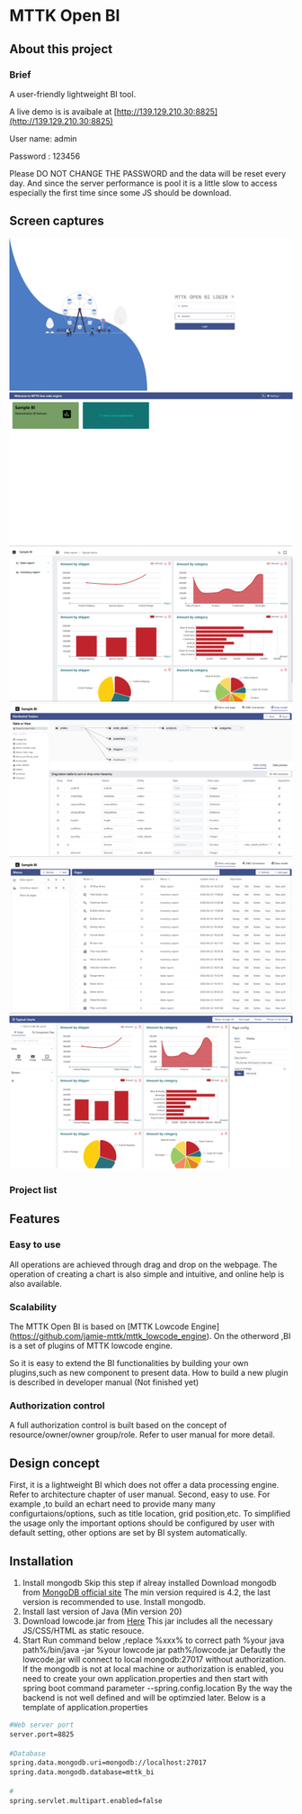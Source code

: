 # MTTK Open BI

## About this project

### Brief

A user-friendly lightweight BI tool.

A live demo is  is avaibale at [http://139.129.210.30:8825](http://139.129.210.30:8825)

User name: admin 

Password : 123456

Please DO NOT CHANGE THE PASSWORD and the data will be reset every day.
And since the server performance is pool it is a little slow to access especially the first time since some JS should be download.

## Screen captures

![Login](https://github.com/jamie-mttk/mttk-lowcode-designer/blob/master/src/screenCaptures/login.png)
![App list](https://github.com/jamie-mttk/mttk-lowcode-designer/blob/master/src/screenCaptures/app_list.png)
![Launch](https://github.com/jamie-mttk/mttk-lowcode-designer/blob/master/src/screenCaptures/launch.png)
![Data model](https://github.com/jamie-mttk/mttk-lowcode-designer/blob/master/src/screenCaptures/data_model.png)
![Design](https://github.com/jamie-mttk/mttk-lowcode-designer/blob/master/src/screenCaptures/design.png)
![Page design](https://github.com/jamie-mttk/mttk-lowcode-designer/blob/master/src/screenCaptures/single_page.png)

### Project list


## Features

### Easy to use

All operations are achieved through drag and drop on the webpage. The operation of creating a chart is also simple and intuitive, and online help is also available.

### Scalability

The MTTK Open BI is based on [MTTK Lowcode Engine] (https://github.com/jamie-mttk/mttk_lowcode_engine). On the otherword ,BI is a set of plugins of MTTK lowcode engine.

So it is easy to extend the BI functionalities by building your own plugins,such as new component to present data.
How to build a new plugin is described in developer manual (Not finished yet)

### Authorization control

A full authorization control is built based on the concept of resource/owner/owner group/role. Refer to user manual for more detail.


## Design concept

First, it is a lightweight BI which does not offer a data processing engine.  Refer to architecture chapter of user manual.
Second, easy to use. For example ,to build an echart need to provide many many configurtaions/options, such as title location, grid position,etc. To simplified the usage only the important options should be configured by user with default setting, other options are set by BI system automatically.

## Installation

1. Install mongodb
    Skip this step if alreay installed
    Download mongodb from [MongoDB official site](https://www.mongodb.com/)
    The min version required is 4.2, the last version is recommended to use.
    Install mongodb.
2. Install last version of Java (Min version 20)
3. Download lowcode.jar from [Here](https://github.com/jamie-mttk/mttk_lowcode_api/blob/main/lowcode.jar)
    This jar includes all the necessary JS/CSS/HTML as static resouce.
4. Start
   Run command below ,replace %xxx% to correct path
   %your java path%/bin/java -jar %your lowcode jar path%/lowcode.jar
   Defautly the lowcode.jar will connect to local mongodb:27017 without authorization.
   If the mongodb is not at local machine or authorization is enabled, you need to create your own application.properties and then start with spring boot command parameter --spring.config.location
   By the way the backend is not well defined and will be optimzied later.
   Below is a template of application.properties

```sh
#Web server port
server.port=8825

#Database
spring.data.mongodb.uri=mongodb://localhost:27017
spring.data.mongodb.database=mttk_bi

#
spring.servlet.multipart.enabled=false
```